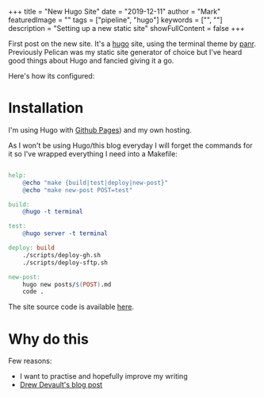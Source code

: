 +++
title = "New Hugo Site"
date = "2019-12-11"
author = "Mark"
featuredImage = ""
tags = ["pipeline", "hugo"]
keywords = ["", ""]
description = "Setting up a new static site"
showFullContent = false
+++

First post on the new site. It's a [hugo](https://gohugo.io/) site, using the
terminal theme by [panr](https://twitter.com/panr). Previously Pelican was my
static site generator of choice but I've heard good things about Hugo and
fancied giving it a go.

Here's how its configured:

# Installation

I'm using Hugo with [Github
Pages](https://gohugo.io/hosting-and-deployment/hosting-on-github/)) and my own
hosting.

As I won't be using Hugo/this blog everyday I will forget the commands for it so
I've wrapped everything I need into a Makefile:

```makefile

help:
	@echo "make {build|test|deploy|new-post}"
	@echo "make new-post POST=test"

build:
	@hugo -t terminal

test:
	@hugo server -t terminal

deploy: build
	./scripts/deploy-gh.sh
	./scripts/deploy-sftp.sh

new-post:
	hugo new posts/$(POST).md
	code .
```

The site source code is available
[here](https://github.com/markopolo123/site-source).

# Why do this

Few reasons:

* I want to practise and hopefully improve my writing
* [Drew Devault's blog post](https://drewdevault.com/make-a-blog)
